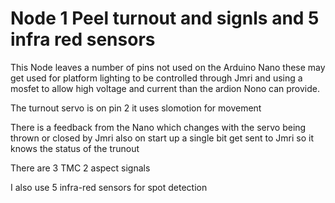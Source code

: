 # Node 1 Peel turnout and signls and 5 infra red sensors

This Node leaves a number of pins not used on the Arduino Nano these may get used for platform lighting to be controlled through Jmri
and using a mosfet to allow high voltage and current than the ardion Nono can provide.

The turnout servo is on pin 2 it uses slomotion for movement

There is a feedback from the Nano which changes with the servo being thrown or closed by Jmri also on start up a single bit get sent to Jmri so it 
knows the status of the trunout 

There are 3 TMC 2 aspect signals 

I also use 5 infra-red sensors for spot detection

